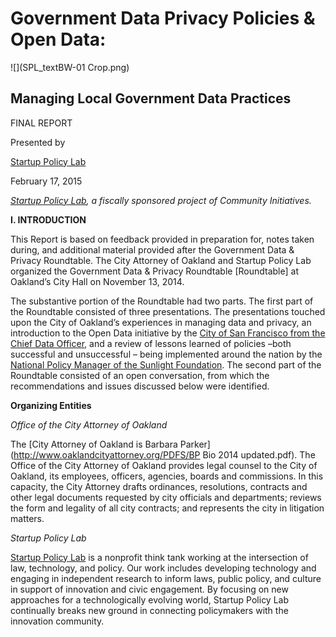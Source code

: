 Government Data Privacy Policies & Open Data:
=======

![](SPL_textBW-01 Crop.png)


## Managing Local Government Data Practices


FINAL REPORT

Presented by

[Startup Policy Lab](http://www.startuppolicylab.org)

February 17, 2015


*[Startup Policy Lab](http://www.startuppolicylab.org), a fiscally sponsored project of Community Initiatives.*
 

**I.	INTRODUCTION**

This Report is based on feedback provided in preparation for, notes taken during, and additional material provided after the Government Data & Privacy Roundtable. The City Attorney of Oakland and Startup Policy Lab organized the Government Data & Privacy Roundtable [Roundtable] at Oakland’s City Hall on November 13, 2014. 

The substantive portion of the Roundtable had two parts. The first part of the Roundtable consisted of three presentations. The presentations touched upon the City of Oakland’s experiences in managing data and privacy, an introduction to the Open Data initiative by the [City of San Francisco from the Chief Data Officer](http://data.sfgov.org), and a review of lessons learned of policies –both successful and unsuccessful – being implemented around the nation by the [National Policy Manager of the Sunlight Foundation](http://sunlightfoundation.com). The second part of the Roundtable consisted of an open conversation, from which the recommendations and issues discussed below were identified. 

**Organizing Entities**

*Office of the City Attorney of Oakland*  

The [City Attorney of Oakland is Barbara Parker](http://www.oaklandcityattorney.org/PDFS/BP Bio 2014 updated.pdf). The Office of the City Attorney of Oakland provides legal counsel to the City of Oakland, its employees, officers, agencies, boards and commissions. In this capacity, the City Attorney drafts ordinances, resolutions, contracts and other legal documents requested by city officials and departments; reviews the form and legality of all city contracts; and represents the city in litigation matters. 

*Startup Policy Lab*   	

[Startup Policy Lab](http://www.startuppolicylab.org) is a nonprofit think tank working at the intersection of law, technology, and policy. Our work includes developing technology and engaging in independent research to inform laws, public policy, and culture in support of innovation and civic engagement. By focusing on new approaches for a technologically evolving world, Startup Policy Lab continually breaks new ground in connecting policymakers with the innovation community. 